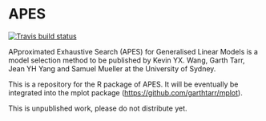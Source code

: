 # APES

[![Travis build status](https://travis-ci.org/kevinwang09/APES.svg?branch=master)](https://travis-ci.org/kevinwang09/APES)


APproximated Exhaustive Search (APES) for Generalised Linear Models is a model selection method to be published by Kevin YX. Wang, Garth Tarr, Jean YH Yang and Samuel Mueller at the University of Sydney. 


This is a repository for the R package of APES. It will be eventually be integrated into the mplot package (https://github.com/garthtarr/mplot).

This is unpublished work, please do not distribute yet. 
